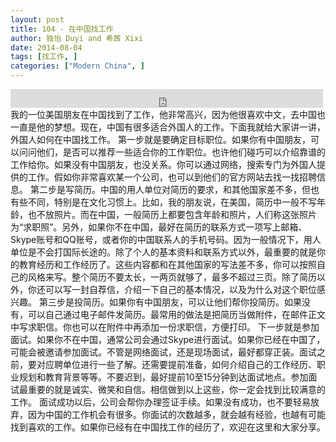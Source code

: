 ```yaml
---
layout: post
title: 104 - 在中国找工作
author: 独怡 Duyi and 希茜 Xixi
date: 2014-08-04
tags: [找工作, ]
categories: ["Modern China", ]
---
```


<iframe src="https://archive.org/embed/slowchinese_201909/Slow_Chinese_104.mp3" width="500" height="30" frameborder="0" webkitallowfullscreen="true" mozallowfullscreen="true" allowfullscreen></iframe>
我的一位美国朋友在中国找到了工作，他非常高兴，因为他很喜欢中文，去中国也一直是他的梦想。现在，中国有很多适合外国人的工作。下面我就给大家讲一讲，外国人如何在中国找工作。
第一步就是要确定目标职位。如果你有中国朋友，可以问问他们，是否可以推荐一些适合你的工作职位。也许他们碰巧可以介绍靠谱的工作给你。如果没有中国朋友，也没关系。你可以通过网络，搜索专门为外国人提供的工作。假如你非常喜欢某一个公司，也可以到他们的官方网站去找一找招聘信息。
第二步是写简历。中国的用人单位对简历的要求，和其他国家差不多，但也有些不同，特别是在文化习惯上。比如，我的朋友说，在美国，简历中一般不写年龄，也不放照片。而在中国，一般简历上都要包含年龄和照片，人们称这张照片为“求职照”。另外，如果你不在中国，最好在简历的联系方式一项写上邮箱、Skype账号和QQ账号，或者你的中国联系人的手机号码。因为一般情况下，用人单位是不会打国际长途的。除了个人的基本资料和联系方式以外，最重要的就是你的教育经历和工作经历了。这些内容都和在其他国家的写法差不多，你可以按照自己的风格来写。整个简历不要太长，一两页就够了，最多不超过三页。除了简历以外，你还可以写一封自荐信，介绍一下自己的基本情况，以及为什么对这个职位感兴趣。
第三步是投简历。如果你有中国朋友，可以让他们帮你投简历。如果没有，可以自己通过电子邮件发简历。最常用的做法是把简历当做附件，在邮件正文中写求职信。你也可以在附件中再添加一份求职信，方便打印。
下一步就是参加面试。如果你不在中国，通常公司会通过Skype进行面试。如果你已经在中国了，可能会被邀请参加面试。不管是网络面试，还是现场面试，最好都穿正装。面试之前，要对应聘单位进行一些了解。还需要提前准备，如何介绍自己的工作经历、职业规划和教育背景等等。不要迟到，最好提前10至15分钟到达面试地点。参加面试最重要的就是诚实、微笑和自信。相信做到以上这些，你一定会找到比较满意的工作。
面试成功以后，公司会帮你办理签证手续。如果没有成功，也不要轻易放弃，因为中国的工作机会有很多。你面试的次数越多，就会越有经验，也越有可能找到喜欢的工作。如果你已经有在中国找工作的经历了，欢迎在这里和大家分享。
